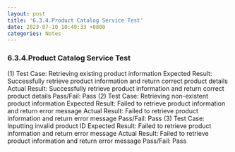 ```yaml
---
layout: post
title: '6.3.4.Product Catalog Service Test'
date: 2023-07-10 10:49:33 +0800
categories: Notes
---
```


### 6.3.4.Product Catalog Service Test

(1) Test Case: Retrieving existing product information
Expected Result: Successfully retrieve product information and return correct product details
Actual Result: Successfully retrieve product information and return correct product details
Pass/Fail: Pass
(2) Test Case: Retrieving non-existent product information
Expected Result: Failed to retrieve product information and return error message
Actual Result: Failed to retrieve product information and return error message
Pass/Fail: Pass
(3) Test Case: Inputting invalid product ID
Expected Result: Failed to retrieve product information and return error message
Actual Result: Failed to retrieve product information and return error message
Pass/Fail: Pass
